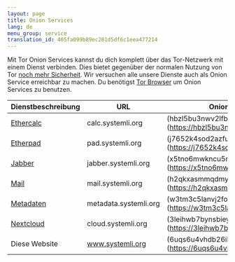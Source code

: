 ```yaml
---
layout: page
title: Onion Services
lang: de
menu_group: service
translation_id: 405fa099b89ec281d5df6c1eea477214
---
```


Mit Tor Onion Services kannst du dich komplett über das Tor-Netzwerk mit einem Dienst
verbinden. Dies bietet gegenüber der normalen Nutzung von Tor
[noch mehr Sicherheit](https://www.torproject.org/docs/onion-services).
Wir versuchen alle unsere Dienste auch als Onion Service erreichbar zu machen.
Du benötigst [Tor Browser](https://www.torproject.org/download/download-easy.html) um 
Onion Services zu benutzen.

| Dienstbeschreibung             | URL                   | Onion URL
|--------------------------------|-----------------------|--------------------------------------------------------
|[Ethercalc](../ethercalc.html)  | calc.systemli.org     | (hbzl5bu3nwv2lfbd.onion](https://hbzl5bu3nwv2lfbd.onion]
|[Etherpad](../etherpad.html)    | pad.systemli.org      | (j7652k4sod2azfu6.onion](https://j7652k4sod2azfu6.onion]
|[Jabber](../jabber.html)        | jabber.systemli.org   | (x5tno6mwkncu5m3h.onion](https://x5tno6mwkncu5m3h.onion]
|[Mail](../mail.html)            | mail.systemli.org     | (h2qkxasmmqdmyiov.onion](https://h2qkxasmmqdmyiov.onion]
|[Metadaten](../metadata.html)   | metadata.systemli.org | (w3tm3c5lanvj2foy.onion](https://w3tm3c5lanvj2foy.onion]
|[Nextcloud](../cloud.html)      | cloud.systemli.org    | (3leihwb7bynsbiey.onion](https://3leihwb7bynsbiey.onion]
|Diese Website                   | www.systemli.org      | (6uqs6u4vhdb26iks.onion](https://6uqs6u4vhdb26iks.onion]

